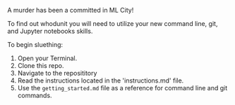 A murder has been a committed in ML City!

To find out whodunit you will need to utilize your new command line, git, and Jupyter notebooks skills.  

To begin sluething:
    <ol> 
        <li>Open your Terminal.</li>
        <li>Clone this repo.</li>
        <li>Navigate to the reposititory</li>
        <li>Read the instructions located in the 'instructions.md' file.</li>
        <li>Use the `getting_started.md` file as a reference for command line and git commands.</li>
    </ol>

